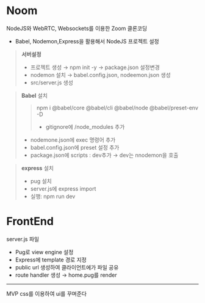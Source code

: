 # Noom  
  
NodeJS와 WebRTC, Websockets를 이용한 Zoom 클론코딩  
  
+ Babel, Nodemon,Express을 활용해서 NodeJS 프로젝트 설정  
> **서버설정**
> + 프로젝트 생성 → npm init -y → package.json 설정변경  
> + nodemon 설치 → babel.config.json, nodeemon.json 생성  
> + src/server.js 생성  
  
> **Babel** 설치  
>> npm i @babel/core @babel/cli @babel/node @babel/preset-env -D  
>> + gitignore에 /node_modules 추가  
> + nodemone.json에 exec 명령어 추가  
> + babel.config.json에 preset 설정 추가  
> + package.json에 scripts : dev추가 → dev는 nnodemon을 호출  
  
> **express** 설치  
> + pug 설치  
> + server.js에 express import  
> + 실행: npm run dev  
  
  
# FrontEnd  
server.js 파일  
+ Pug로 view engine 설정  
+ Express에 template 경로 지정  
+ public url 생성하여 클라이언트에가 파일 공유  
+ route handler 생성 → home.pug를 render  
---  
MVP css를 이용하여 ui를 꾸며준다  